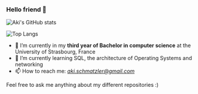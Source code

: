 ### Hello friend 👋


![Aki's GitHub stats](https://github-readme-stats.vercel.app/api?username=AkiSchmatzler&theme=synthwave&show_icons=true&count_private=true "Aki's Github stats")

![Top Langs](https://github-readme-stats.vercel.app/api/top-langs/?username=AkiSchmatzler&theme=synthwave "Aki's Top Languages")

- 🔭 I’m currently in my **third year of Bachelor in computer science** at the University of Strasbourg, France  
- 🌱 I’m currently learning SQL, the architecture of Operating Systems and networking  
- 📫 How to reach me: *aki.schmatzler@gmail.com*  

Feel free to ask me anything about my different repositories :)
